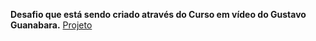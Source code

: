 **Desafio que está sendo criado através do Curso em vídeo do Gustavo Guanabara.**
[Projeto](https://fernandogarciarangel.github.io/Desafio010/)
